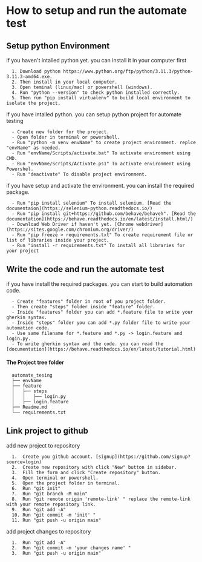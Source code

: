 # **How to setup and run the automate test**

## **Setup python Environment**

if you haven't intalled python yet. you can install it in your computer first

```
  1. Download python https://www.python.org/ftp/python/3.11.3/python-3.11.3-amd64.exe.
  2. Then install in your local computer.
  3. Open teminal (linux/mac) or powershell (windows).
  4. Run "python --version" to check python installed correctly.
  5. Then run "pip install virtualenv" to build local environment to isolate the project.
```

if you have intalled python. you can setup python project for automate testing

```
  - Create new folder for the project.
  - Open folder in terminal or powershell.
  - Run "python -m venv envName" to create project environment. replce "envName" as needed.
  - Run "envName/Scripts/activate.bat" To activate environment using CMD.
  - Run "envName/Scripts/Activate.ps1" To activate environment using Powershel.
  - Run "deactivate" To disable project environment.
```

if you have setup and activate the environment. you can install the required package.

```
  - Run "pip install selenium" To install selenium. [Read the documentaion](https://selenium-python.readthedocs.io/)
  - Run "pip install git+https://github.com/behave/behaveh". [Read the documentation](https://behave.readthedocs.io/en/latest/install.html/)
  - Download Web Driver if haven't yet. [Chrome webdriver](https://sites.google.com/chromium.org/driver/)
  - Run "pip freeze > requirements.txt" To create requirement file or list of libraries inside your project.
  - Run "install -r requirements.txt" To install all libraries for your project
```

## **Write the code and run the automate test**

if you have install the required packages. you can start to build automation code.

```
  - Create "features" folder in root of you project folder.
  - Then create "steps" folder inside "feature" folder.
  - Inside "features" folder you can add *.feature file to write your gherkin syntax.
  - Inside "steps" folder you can add *.py folder file to write your automation code.
  - Use same filename for *.feature and *.py -> login.feature and login.py.
  - To write gherkin syntax and the code. you can read the [documentation](https://behave.readthedocs.io/en/latest/tutorial.html)
```

#### **The Project tree folder**

```
  automate_tesing
  ├── envName
  ├── feature
  │   ├── steps
  │   │   ├── login.py
  │   ├── login.feature
  ├── Readme.md
  └── requirements.txt
```

## **Link project to github**

add new project to repository

```
  1.  Create you github account. [signup](https://github.com/signup?source=login)
  2.  Create new repository with click "New" button in sidebar.
  3.  Fill the form and click "Create repository" button.
  4.  Open terminal or powershell.
  5.  Open the project folder in terminal.
  6.  Run "git init"
  7.  Run "git branch -M main"
  8.  Run "git remote origin 'remote-link' " replace the remote-link with your remote repository link.
  9.  Run "git add -A"
  10. Run "git commit -m 'init' "
  11. Run "git push -u origin main"
```

add project changes to repository

```
  1.  Run "git add -A"
  2.  Run "git commit -m 'your changes name' "
  3.  Run "git push -u origin main"
```
